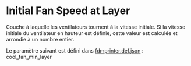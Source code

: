 # Initial Fan Speed at Layer

Couche à laquelle les ventilateurs tournent à la vitesse initiale. Si la vitesse initiale du ventilateur en hauteur est définie, cette valeur est calculée et arrondie à un nombre entier.

Le paramètre suivant est défini dans [fdmprinter.def.json](https://github.com/smartavionics/Cura/blob/mb-master/resources/definitions/fdmprinter.def.json) : cool_fan_min_layer